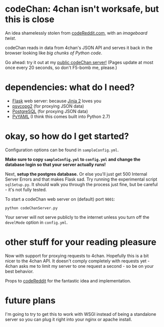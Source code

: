 codeChan: 4chan isn't worksafe, but this is close
=================================================

An idea shamelessly stolen from [codeReddit.com](http://www.codereddit.com/), with an *imageboard twist*.

codeChan reads in data from 4chan's JSON API and serves it back in the browser looking like *big chunks of Python code*.

Go ahead: try it out at my [public codeChan server!](http://chan.kesdev.com/) (Pages update at most once every 20 seconds, so don't F5-bomb me, please.)

dependencies: what do I need?
=============================

 * [Flask](http://pypi.python.org/pypi/Flask/0.9) web server: because [Jinja 2](http://jinja.pocoo.org/) loves you
 * [psycopg2](http://pypi.python.org/pypi/psycopg2) (for proxying JSON data)
 * [PostgreSQL](http://www.postgresql.org/) (for proxying JSON data)
 * [PyYAML](http://pypi.python.org/pypi/PyYAML/3.10) (I think this comes built into Python 2.7)

okay, so how do I get started?
==============================

Configuration options can be found in `sampleConfig.yml`.

**Make sure to copy `sampleConfig.yml` to `config.yml` and change the database login so that your server actually runs!**

Next, **setup the postgres database.** Or else you'll just get 500 Internal Server Errors and that makes Flask sad. Try running the experimental script `sqlSetup.py`. It should walk you through the process just fine, but be careful - it's not fully tested.

To start a codeChan web server on (default) port `9001`:

    python codeChanServer.py

Your server will not serve publicly to the internet unless you turn off the `develMode` option in `config.yml`.

other stuff for your reading pleasure
=====================================

Now with support for proxying requests to 4chan. Hopefully this is a bit nicer to the 4chan API. It doesn't comply completely with requests yet - 4chan asks me to limit my server to one request a second - so be on your best behavior.

Props to [codeReddit](http://www.codereddit.com/) for the fantastic idea and implementation.

future plans
============

I'm going to try to get this to work with WSGI instead of being a standalone server so you can plug it right into your nginx or apache install.